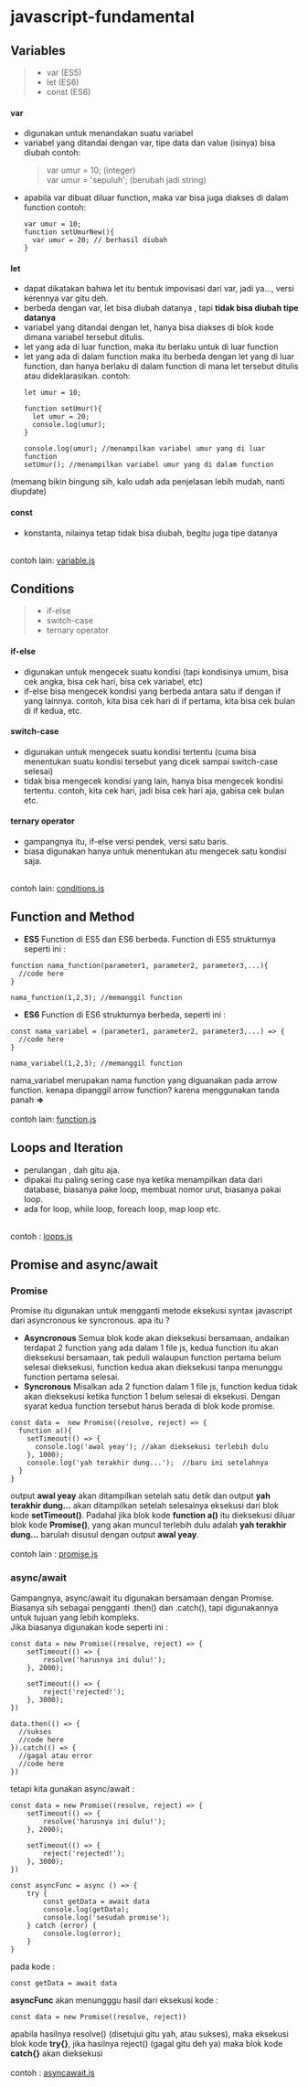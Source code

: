 # javascript-fundamental

## Variables
> - var (ES5) <br>
> - let (ES6) <br>
> - const (ES6) <br>

#### var
- digunakan untuk menandakan suatu variabel
- variabel yang ditandai dengan var, tipe data dan value (isinya) bisa diubah
  contoh: 
  > var umur = 10; (integer) <br>
  > var umur = 'sepuluh'; (berubah jadi string)
- apabila var dibuat diluar function, maka var bisa juga diakses di dalam function
  contoh:
  ```
  var umur = 10;
  function setUmurNew(){
    var umur = 20; // berhasil diubah
  }
  ```
#### let
- dapat dikatakan bahwa let itu bentuk impovisasi dari var, jadi ya..., versi kerennya var gitu deh.
- berbeda dengan var, let bisa diubah datanya , tapi <b>tidak bisa diubah tipe datanya</b>
- variabel yang ditandai dengan let, hanya bisa diakses di blok kode dimana variabel tersebut ditulis.
- let yang ada di luar function, maka itu berlaku untuk di luar function
- let yang ada di dalam function maka itu berbeda dengan let yang di luar function, dan hanya berlaku di dalam function di mana let tersebut ditulis atau dideklarasikan.
  contoh:
  ```
  let umur = 10;

  function setUmur(){
    let umur = 20;
    console.log(umur);
  }

  console.log(umur); //menampilkan variabel umur yang di luar function
  setUmur(); //menampilkan variabel umur yang di dalam function
  ```
 (memang bikin bingung sih, kalo udah ada penjelasan lebih mudah, nanti diupdate)

#### const
- konstanta, nilainya tetap tidak bisa diubah, begitu juga tipe datanya
 <br>
 contoh lain: <a href="https://github.com/rifanid98/arkademy-rangkuman-materi/blob/master/week1/fundamental-javascript/variable.js">variable.js</a>

## Conditions
> - if-else <br>
> - switch-case <br>
> - ternary operator <br>

#### if-else
- digunakan untuk mengecek suatu kondisi (tapi kondisinya umum, bisa cek angka, bisa cek hari, bisa cek variabel, etc)
- if-else bisa mengecek kondisi yang berbeda antara satu if dengan if yang lainnya. contoh, kita bisa cek hari di if pertama, kita bisa cek bulan di if kedua, etc.
#### switch-case
- digunakan untuk mengecek suatu kondisi tertentu (cuma bisa menentukan suatu kondisi tersebut yang dicek sampai switch-case selesai)
- tidak bisa mengecek kondisi yang lain, hanya bisa mengecek kondisi tertentu. contoh, kita cek hari, jadi bisa cek hari aja, gabisa cek bulan etc.
#### ternary operator
- gampangnya itu, if-else versi pendek, versi satu baris.
- biasa digunakan hanya untuk menentukan atu mengecek satu kondisi saja.
<br>
contoh lain: <a href="https://github.com/rifanid98/arkademy-rangkuman-materi/blob/master/week1/fundamental-javascript/conditions.js">conditions.js</a>

## Function and Method
- <b>ES5</b>
Function di ES5 dan ES6 berbeda. 
Function di ES5 strukturnya seperti ini :
```
function nama_function(parameter1, parameter2, parameter3,...){
  //code here
}

nama_function(1,2,3); //memanggil function
```
- <b>ES6</b>
Function di ES6 strukturnya berbeda, seperti ini :
```
const nama_variabel = (parameter1, parameter2, parameter3,...) => {
  //code here
}

nama_variabel(1,2,3); //memanggil function
```
nama_variabel merupakan nama function yang diguanakan pada arrow function.
kenapa dipanggil arrow function? karena menggunakan tanda panah <b>=></b>
<br><br>
contoh lain: <a href="https://github.com/rifanid98/arkademy-rangkuman-materi/blob/master/week1/fundamental-javascript/function.js">function.js</a>

## Loops and Iteration
- perulangan , dah gitu aja.
- dipakai itu paling sering case nya ketika menampilkan data dari database, biasanya pake loop, membuat nomor urut, biasanya pakai loop.
- ada for loop, while loop, foreach loop, map loop etc.
<br>
contoh : <a href="https://github.com/rifanid98/arkademy-rangkuman-materi/blob/master/week1/fundamental-javascript/loops.js">loops.js</a>

## Promise and async/await
### Promise
Promise itu digunakan untuk mengganti metode eksekusi syntax javascript dari asyncronous ke syncronous.
apa itu ?
- <b>Asyncronous</b>
Semua blok kode akan dieksekusi bersamaan, andaikan terdapat 2 function yang ada dalam 1 file js, kedua function itu akan dieksekusi bersamaan, tak peduli walaupun function pertama belum selesai dieksekusi, function kedua akan dieksekusi tanpa menunggu function pertama selesai.
- <b>Syncronous</b>
Misalkan ada 2 function dalam 1 file js, function kedua tidak akan dieksekusi ketika function 1 belum selesai di eksekusi. Dengan syarat kedua function tersebut harus berada di blok kode promise.
```
const data =  new Promise((resolve, reject) => {
  function a(){
    setTimeout(() => {
      console.log('awal yeay'); //akan dieksekusi terlebih dulu
    }, 1000);
    console.log('yah terakhir dung...');  //baru ini setelahnya
  }
}
```
output <b>awal yeay</b> akan ditampilkan setelah satu detik dan output <b>yah terakhir dung...</b> akan ditampilkan setelah selesainya eksekusi dari blok kode <b>setTimeout()</b>. Padahal jika blok kode <b>function a()</b> itu dieksekusi diluar blok kode <b>Promise()</b>, yang akan muncul terlebih dulu adalah <b>yah terakhir dung...</b> barulah disusul dengan output <b>awal yeay</b>.
<br><br>
contoh lain : <a href="https://github.com/rifanid98/arkademy-rangkuman-materi/blob/master/week1/fundamental-javascript/promise.js">promise.js</a>

### async/await
Gampangnya, async/await itu digunakan bersamaan dengan Promise. Biasanya sih sebagai pengganti .then() dan .catch(), tapi digunakannya untuk tujuan yang lebih kompleks.
<br>
Jika biasanya digunakan kode seperti ini :

```
const data = new Promise((resolve, reject) => {
    setTimeout(() => {
        resolve('harusnya ini dulu!');
    }, 2000);

    setTimeout(() => {
        reject('rejected!');
    }, 3000);
})

data.then(() => {
  //sukses
  //code here
}).catch(() => {
  //gagal atau error
  //code here
})
```

tetapi kita gunakan async/await :

```
const data = new Promise((resolve, reject) => {
    setTimeout(() => {
        resolve('harusnya ini dulu!');
    }, 2000);

    setTimeout(() => {
        reject('rejected!');
    }, 3000);
})

const asyncFunc = async () => {
    try {
        const getData = await data
        console.log(getData);
        console.log('sesudah promise');
    } catch (error) {
        console.log(error);
    }
}
```

pada kode :

```
const getData = await data
```

<b>asyncFunc</b> akan menungggu hasil dari eksekusi 
kode :

```
const data = new Promise((resolve, reject))
```

apabila hasilnya resolve() (disetujui gitu yah, atau sukses), maka eksekusi blok kode <b>try{}</b>, jika hasilnya reject() (gagal gitu deh ya) maka blok kode <b>catch{}</b> akan dieksekusi
<br><br>
contoh : <a href="https://github.com/rifanid98/arkademy-rangkuman-materi/blob/master/week1/fundamental-javascript/asyncawait.js">asyncawait.js</a>